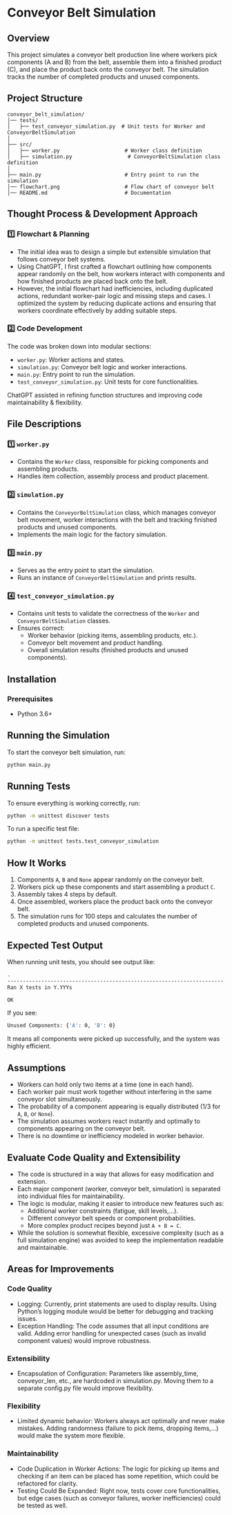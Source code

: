 # Conveyor Belt Simulation

## Overview
This project simulates a conveyor belt production line where workers pick components (A and B) from the belt, assemble them into a finished product (C), and place the product back onto the conveyor belt. The simulation tracks the number of completed products and unused components.

## Project Structure
```
conveyor_belt_simulation/
│── tests/
│   ├── test_conveyor_simulation.py  # Unit tests for Worker and ConveyorBeltSimulation
│
├── src/
│   ├── worker.py                     # Worker class definition
│   ├── simulation.py                  # ConveyorBeltSimulation class definition
│
├── main.py                           # Entry point to run the simulation
│── flowchart.png                     # Flow chart of conveyor belt
│── README.md                         # Documentation
```

## Thought Process & Development Approach
### 1️⃣ Flowchart & Planning
- The initial idea was to design a simple but extensible simulation that follows conveyor belt systems.
- Using ChatGPT, I first crafted a flowchart outlining how components appear randomly on the belt, how workers interact with components and how finished products are placed back onto the belt.
- However, the initial flowchart had inefficiencies, including duplicated actions, redundant worker-pair logic and missing steps and cases. I optimized the system by reducing duplicate actions and ensuring that workers coordinate effectively by adding suitable steps.

### 2️⃣ Code Development 
The code was broken down into modular sections:
- `worker.py`: Worker actions and states.
- `simulation.py`: Conveyor belt logic and worker interactions.
- `main.py`: Entry point to run the simulation.
- `test_conveyor_simulation.py`: Unit tests for core functionalities.
  
ChatGPT assisted in refining function structures and improving code maintainability & flexibility.

## File Descriptions
### **1️⃣ `worker.py`**
- Contains the `Worker` class, responsible for picking components and assembling products.
- Handles item collection, assembly process and product placement.

### **2️⃣ `simulation.py`**
- Contains the `ConveyorBeltSimulation` class, which manages conveyor belt movement, worker interactions with the belt and tracking finished products and unused components.
- Implements the main logic for the factory simulation.

### **3️⃣ `main.py`**
- Serves as the entry point to start the simulation.
- Runs an instance of `ConveyorBeltSimulation` and prints results.

### **4️⃣ `test_conveyor_simulation.py`**
- Contains unit tests to validate the correctness of the `Worker` and `ConveyorBeltSimulation` classes.
- Ensures correct:
  - Worker behavior (picking items, assembling products, etc.).
  - Conveyor belt movement and product handling.
  - Overall simulation results (finished products and unused components).

## Installation
### **Prerequisites**
- Python 3.6+


## Running the Simulation
To start the conveyor belt simulation, run:
```sh
python main.py
```

## Running Tests
To ensure everything is working correctly, run:
```sh
python -m unittest discover tests
```

To run a specific test file:
```sh
python -m unittest tests.test_conveyor_simulation
```

## How It Works
1. Components `A`, `B` and `None` appear randomly on the conveyor belt.
2. Workers pick up these components and start assembling a product `C`.
3. Assembly takes 4 steps by default.
4. Once assembled, workers place the product back onto the conveyor belt.
5. The simulation runs for 100 steps and calculates the number of completed products and unused components.

## Expected Test Output
When running unit tests, you should see output like:
```sh
.
----------------------------------------------------------------------
Ran X tests in Y.YYYs

OK
```
If you see:
```sh
Unused Components: {'A': 0, 'B': 0}
```
It means all components were picked up successfully, and the system was highly efficient.

## Assumptions
- Workers can hold only two items at a time (one in each hand).
- Each worker pair must work together without interfering in the same conveyor slot simultaneously.
- The probability of a component appearing is equally distributed (1/3 for `A`, `B`, or `None`).
- The simulation assumes workers react instantly and optimally to components appearing on the conveyor belt.
- There is no downtime or inefficiency modeled in worker behavior.

## Evaluate Code Quality and Extensibility
- The code is structured in a way that allows for easy modification and extension.
- Each major component (worker, conveyor belt, simulation) is separated into individual files for maintainability.
- The logic is modular, making it easier to introduce new features such as:
  - Additional worker constraints (fatigue, skill levels,...).
  - Different conveyor belt speeds or component probabilities.
  - More complex product recipes beyond just `A + B = C`.
- While the solution is somewhat flexible, excessive complexity (such as a full simulation engine) was avoided to keep the implementation readable and maintainable.

## Areas for Improvements
### Code Quality
- Logging: Currently, print statements are used to display results. Using Python’s logging module would be better for debugging and tracking issues.
- Exception Handling: The code assumes that all input conditions are valid. Adding error handling for unexpected cases (such as invalid component values) would improve robustness.

### Extensibility
- Encapsulation of Configuration: Parameters like assembly_time, conveyor_len, etc., are hardcoded in simulation.py. Moving them to a separate config.py file would improve flexibility.

### Flexibility
- Limited dynamic behavior: Workers always act optimally and never make mistakes. Adding randomness (failure to pick items, dropping items,...) would make the system more flexible.

### Maintainability
- Code Duplication in Worker Actions: The logic for picking up items and checking if an item can be placed has some repetition, which could be refactored for clarity.
- Testing Could Be Expanded: Right now, tests cover core functionalities, but edge cases (such as conveyor failures, worker inefficiencies) could be tested as well.

